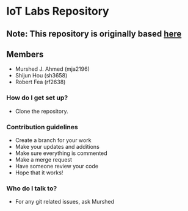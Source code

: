 # IoT Labs Repository

## Note: This repository is originally based [here](https://bitbucket.org/iotx007/labs/src/master/)

## Members
* Murshed J. Ahmed (mja2196)
* Shijun Hou (sh3658)
* Robert Fea (rf2638)

### How do I get set up? ###

* Clone the repository.

### Contribution guidelines ###

* Create a branch for your work
* Make your updates and additions
* Make sure everything is commented
* Make a merge request
* Have someone review your code
* Hope that it works!

### Who do I talk to? ###

* For any git related issues, ask Murshed
